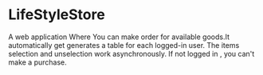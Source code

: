 # LifeStyleStore
A web application Where You can make order for available goods.It automatically get generates a table for each logged-in user. The items selection and unselection work asynchronously. If not logged in , you can't make a purchase.
